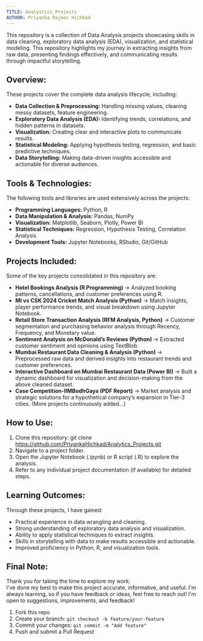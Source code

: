 ```yaml
---
TITLE: Analystics_Projects
AUTHOR: Priyanka Rajeev Hichkad
---
```


This repository is a collection of Data Analysis projects showcasing skills in data cleaning, exploratory data analysis (EDA), visualization, and statistical modeling.
This repository highlights my journey in extracting insights from raw data, presenting findings effectively, and communicating results through impactful storytelling.

## Overview:
These projects cover the complete data analysis lifecycle, including:
- **Data Collection & Preprocessing:** Handling missing values, cleaning messy datasets, feature engineering.
- **Exploratory Data Analysis (EDA):** Identifying trends, correlations, and hidden patterns in datasets.
- **Visualization:** Creating clear and interactive plots to communicate results.
- **Statistical Modeling:** Applying hypothesis testing, regression, and basic predictive techniques.
- **Data Storytelling:** Making data-driven insights accessible and actionable for diverse audiences.

## Tools & Technologies:
The following tools and libraries are used extensively across the projects:
- **Programming Languages:** Python, R
- **Data Manipulation & Analysis:** Pandas, NumPy
- **Visualization:** Matplotlib, Seaborn, Plotly, Power BI
- **Statistical Techniques:** Regression, Hypothesis Testing, Correlation Analysis
- **Development Tools:** Jupyter Notebooks, RStudio, Git/GitHub

## Projects Included:
Some of the key projects consolidated in this repository are:
- **Hotel Bookings Analysis (R Programming)** → Analyzed booking patterns, cancellations, and customer preferences using R.
- **MI vs CSK 2024 Cricket Match Analysis (Python)** → Match insights, player performance trends, and visual breakdown using Jupyter Notebook.
- **Retail Store Transaction Analysis (RFM Analysis, Python)** → Customer segmentation and purchasing behavior analysis through Recency, Frequency, and Monetary value.
- **Sentiment Analysis on McDonald’s Reviews (Python)** → Extracted customer sentiment and opinions using TextBlob.
- **Mumbai Restaurant Data Cleaning & Analysis (Python)** → Preprocessed raw data and derived insights into restaurant trends and customer preferences.
- **Interactive Dashboard on Mumbai Restaurant Data (Power BI)** → Built a dynamic dashboard for visualization and decision-making from the above cleaned dataset.
- **Case Competition-IIMBodhGaya (PDF Report)** → Market analysis and strategic solutions for a hypothetical company’s expansion in Tier-3 cities.
(More projects continuously added...)

## How to Use:
1. Clone this repository: git clone https://github.com/PriyankaHichkad/Analytics_Projects.git
2. Navigate to a project folder.
3. Open the Jupyter Notebook (.ipynb) or R script (.R) to explore the analysis.
4. Refer to any individual project documentation (if available) for detailed steps.

## Learning Outcomes:
Through these projects, I have gained:
- Practical experience in data wrangling and cleaning.
- Strong understanding of exploratory data analysis and visualization.
- Ability to apply statistical techniques to extract insights.
- Skills in storytelling with data to make results accessible and actionable.
- Improved proficiency in Python, R, and visualization tools.

## Final Note:
Thank you for taking the time to explore my work.  
I've done my best to make this project accurate, informative, and useful. I'm always learning, so if you have feedback or ideas, feel free to reach out!
I'm open to suggestions, improvements, and feedback!
1. Fork this repo  
2. Create your branch: `git checkout -b feature/your-feature`  
3. Commit your changes: `git commit -m "Add feature"`  
4. Push and submit a Pull Request
